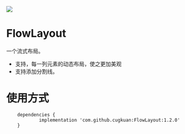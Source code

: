 [![](https://jitpack.io/v/cugkuan/FlowLayout.svg)](https://jitpack.io/#cugkuan/FlowLayout)
# FlowLayout
一个流式布局。
- 支持，每一列元素的动态布局，使之更加美观
- 支持添加分割线。

# 使用方式
```
	dependencies {
	        implementation 'com.github.cugkuan:FlowLayout:1.2.0'
	}
```
